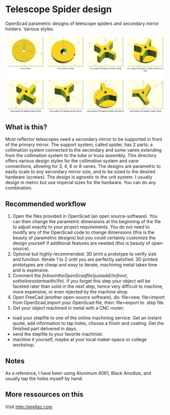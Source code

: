 # Telescope Spider design
OpenScad parametric designs of telescope spiders and secondary mirror holders. Various styles. 

![Vanes styles](Vanes_styles.PNG)

## What is this?
Most reflector telescopes need a secondary mirror to be supported in front of the primary mirror. The support system, called spider, has 2 parts: a collimation system connected to the secondary and some vanes extending from the collimation system to the tube or truss assembly.
This directory offers various design styles for the collimation system and vane connections, allowing for 3, 4, 6 or 8 vanes.
The designs are parametric to easily scale to any secondary mirror size, and to be sized to the desired hardware (screws). The design is agnostic to the unit system. I usually design in metric but use imperial sizes for the hardware. You can do any combination.

## Recommended workflow
1. Open the files provided in OpenScad (an open source-software). You can then change the parametric dimensions at the beginning of the file to adjust exactly to your project requirements. You do not need to modify any of the OpenScad code to change dimensions (this is the beauty of parametric designs) but you could certainly customize the design yourself if additional features are needed (this is beauty of open-source).
2. Optional but highly recommended: 3D print a prototype to verify size and function. Iterate 1 to 2 until you are perfectly satisfied. 3D printed prototypes are cheap and easy to iterate, machining metal takes time and is expensive.
3. Comment the $fn line in the OpenScad file (just add // in front, so the lines starts with //$fn). If you forget this step your object will be faceted rater than solid in the next step, hence very difficult to machine, more expensive, or even rejected by the machine shop.
4. Open FreeCad (another open-source software), do: file>new, file>import from OpenScad,import your OpenScad file, then: file>export to .step file.
5. Get your object machined in metal with a CNC router:
  - load your stepfile to one of the online machining service. Get an instant quote, add information to tap holes, choose a finish and coating. Get the finished part delivered in days.
  - send the stepfile to your favorite machinist.
  - machine it yourself, maybe at your local maker-space or college workshop.

## Notes
As a reference, I have been using Aluminum 6061, Black Anodize, and usually tap the holes myself by hand.

## More ressources on this
Visit http://erellaz.com

